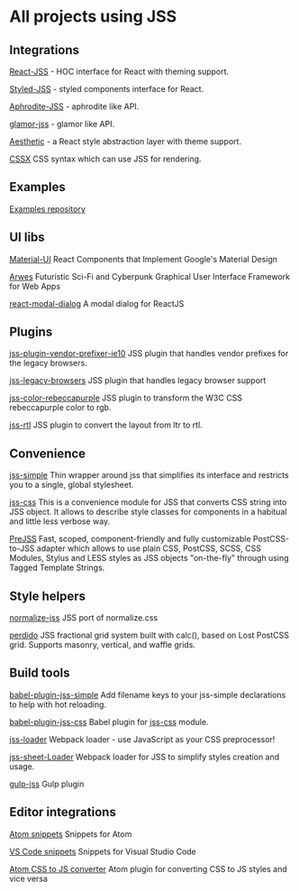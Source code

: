 # All projects using JSS

## Integrations

[React-JSS](./docs/react-jss.md) - HOC interface for React with theming support.

[Styled-JSS](https://github.com/cssinjs/styled-jss) - styled components interface for React.

[Aphrodite-JSS](https://github.com/cssinjs/aphrodite-jss) - aphrodite like API.

[glamor-jss](https://github.com/dan-lee/glamor-jss) - glamor like API.

[Aesthetic](https://github.com/milesj/aesthetic/tree/master/packages/aesthetic) - a React style abstraction layer with theme support.

[CSSX](https://github.com/krasimir/cssx) CSS syntax which can use JSS for rendering.

## Examples

[Examples repository](https://github.com/cssinjs/examples)

## UI libs

[Material-UI](https://github.com/callemall/material-ui) React Components that Implement Google's Material Design

[Arwes](https://arwes.romelperez.com) Futuristic Sci-Fi and Cyberpunk Graphical User Interface Framework for Web Apps

[react-modal-dialog](https://github.com/qimingweng/react-modal-dialog) A modal dialog for ReactJS

## Plugins

[jss-plugin-vendor-prefixer-ie10](https://github.com/alexkuz/jss-plugin-vendor-prefixer-ie10) JSS plugin that handles vendor prefixes for the legacy browsers.

[jss-legacy-browsers](https://github.com/moliver-bb/jss-legacy-browsers) JSS plugin that handles legacy browser support

[jss-color-rebeccapurple](https://github.com/joshgillies/jss-color-rebeccapurple) JSS plugin to transform the W3C CSS rebeccapurple color to rgb.

[jss-rtl](https://github.com/alitaheri/jss-rtl) JSS plugin to convert the layout from ltr to rtl.

## Convenience

[jss-simple](https://github.com/ashaffer/jss-simple) Thin wrapper around jss that simplifies its interface and restricts you to a single, global stylesheet.

[jss-css](https://github.com/alexkuz/jss-css) This is a convenience module for JSS that converts CSS string into JSS object. It allows to describe style classes for components in a habitual and little less verbose way.

[PreJSS](https://github.com/axept/prejss) Fast, scoped, component-friendly and fully customizable PostCSS-to-JSS adapter which allows to use plain CSS, PostCSS, SCSS, CSS Modules, Stylus and LESS styles as JSS objects "on-the-fly" through using Tagged Template Strings.

## Style helpers

[normalize-jss](https://github.com/cssinjs/normalize-jss) JSS port of normalize.css

[perdido](https://github.com/wldcordeiro/perdido) JSS fractional grid system built with calc(), based on Lost PostCSS grid. Supports masonry, vertical, and waffle grids.

## Build tools

[babel-plugin-jss-simple](https://github.com/ashaffer/babel-plugin-jss-simple) Add filename keys to your jss-simple declarations to help with hot reloading.

[babel-plugin-jss-css](https://github.com/alexkuz/babel-plugin-jss-css) Babel plugin for [jss-css](https://github.com/alexkuz/jss-css) module.

[jss-loader](https://github.com/cssinjs/jss-loader) Webpack loader - use JavaScript as your CSS preprocessor!

[jss-sheet-Loader](https://github.com/wellguimaraes/jss-sheet-loader) Webpack loader for JSS to simplify styles creation and usage.

[gulp-jss](https://github.com/gooy/gulp-jss) Gulp plugin

## Editor integrations

[Atom snippets](https://github.com/march213/jss-atom-snippets) Snippets for Atom

[VS Code snippets](https://marketplace.visualstudio.com/items?itemName=visioncan.vscode-jss-snippets) Snippets for Visual Studio Code

[Atom CSS to JS converter](https://github.com/ansumanshah/css-in-js) Atom plugin for converting CSS to JS styles and vice versa
